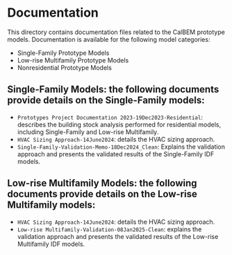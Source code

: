 # Documentation

This directory contains documentation files related to the CalBEM prototype models. Documentation is available for the following model categories:

- Single-Family Prototype Models
- Low-rise Multifamily Prototype Models
- Nonresidential Prototype Models

## Single-Family Models: the following documents provide details on the Single-Family models:
- `Prototypes Project Documentation 2023-19Dec2023-Residential`: describes the building stock analysis performed for residential models, including Single-Family and Low-rise Multifamily.
- `HVAC Sizing Approach-14June2024`: details the HVAC sizing approach.
- `Single-Family-Validation-Memo-18Dec2024_Clean`: Explains the validation approach and presents the validated results of the Single-Family IDF models.

## Low-rise Multifamily Models: the following documents provide details on the Low-rise Multifamily models:
- `HVAC Sizing Approach-14June2024`: details the HVAC sizing approach.
- `Low-rise Multifamily-Validation-08Jan2025-Clean`: explains the validation approach and presents the validated results of the Low-rise Multifamily IDF models.
